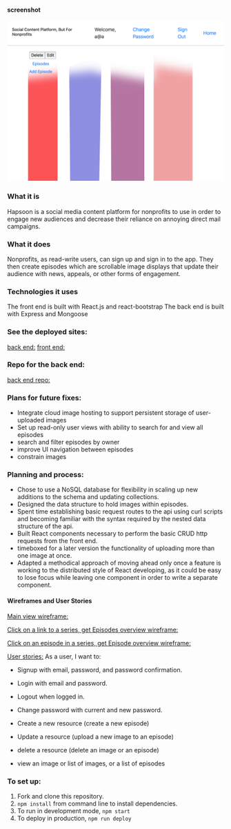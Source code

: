 #### screenshot
![Hapsoon screenshot](./src/hapsoon.png)

### What it is

Hapsoon is a social media content platform for nonprofits to use in order to engage new audiences and decrease their reliance on annoying direct mail campaigns.

### What it does

Nonprofits, as read-write users, can sign up and sign in to the app. They then create episodes which are scrollable image displays that update their audience with news, appeals, or other forms of engagement.

### Technologies it uses

The front end is built with React.js and react-bootstrap
The back end is built with Express and Mongoose

### See the deployed sites:

[back end:](https://enigmatic-hollows-62648.herokuapp.com/)
[front end:](https://fritzable.github.io/hapsoon-client/)

### Repo for the back end:

[back end repo:](https://github.com/fritzable/hapsoon-api)

### Plans for future fixes:

- Integrate cloud image hosting to support persistent storage of user-uploaded images
- Set up read-only user views with ability to search for and view all episodes
- search and filter episodes by owner
- improve UI navigation between episodes
- constrain images

### Planning and process:

- Chose to use a NoSQL database for flexibility in scaling up new additions to the schema and updating collections.
- Designed the data structure to hold images within episodes.
- Spent time establishing basic request routes to the api using curl scripts and becoming familiar with the syntax required by the nested data structure of the api.
- Built React components necessary to perform the basic CRUD http requests from the front end.
- timeboxed for a later version the functionality of uploading more than one image at once.
- Adapted a methodical approach of moving ahead only once a feature is working to the distributed style of React developing, as it could be easy to lose focus while leaving one component in order to write a separate component.

#### Wireframes and User Stories
[Main view wireframe:](https://imgur.com/a/P5YYFNV)

[Click on a link to a series, get Episodes overview wireframe:](https://imgur.com/a/GcY5SGD)

[Click on an episode in a series, get Episode overview wireframe:](https://imgur.com/a/FNfvvEB)

[User stories:](#)
As a user, I want to:

- Signup with email, password, and password confirmation.

- Login with email and password.

- Logout when logged in.

- Change password with current and new password.

- Create a new resource (create a new episode)

- Update a resource (upload a new image to an episode)

- delete a resource (delete an image or an episode)

- view an image or list of images, or a list of episodes

### To set up:
1. Fork and clone this repository.
2. ```npm install``` from command line to install dependencies.
3. To run in development mode, ```npm start```
4. To deploy in production, ```npm run deploy```
